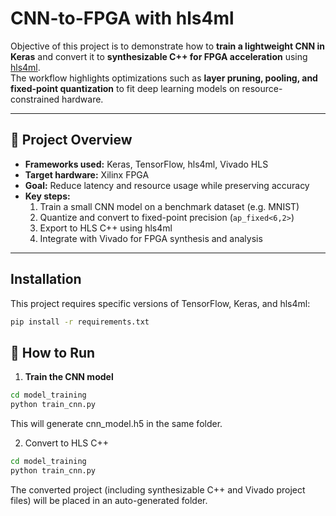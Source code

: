 # CNN-to-FPGA with hls4ml

Objective of this project is to demonstrate how to **train a lightweight CNN in Keras** and convert it to **synthesizable C++ for FPGA acceleration** using [hls4ml](https://fastmachinelearning.org/hls4ml/).  
The workflow highlights optimizations such as **layer pruning, pooling, and fixed-point quantization** to fit deep learning models on resource-constrained hardware.

---

## 📌 Project Overview

- **Frameworks used:** Keras, TensorFlow, hls4ml, Vivado HLS  
- **Target hardware:** Xilinx FPGA   
- **Goal:** Reduce latency and resource usage while preserving accuracy  
- **Key steps:**  
  1. Train a small CNN model on a benchmark dataset (e.g. MNIST)  
  2. Quantize and convert to fixed-point precision (`ap_fixed<6,2>`)  
  3. Export to HLS C++ using hls4ml  
  4. Integrate with Vivado for FPGA synthesis and analysis  

---

## Installation

This project requires specific versions of TensorFlow, Keras, and hls4ml:  

```bash
pip install -r requirements.txt
```

## 🚀 How to Run

1. **Train the CNN model**
```bash
cd model_training
python train_cnn.py
```
This will generate cnn_model.h5 in the same folder.

2. Convert to HLS C++

```bash
cd model_training
python train_cnn.py
```
The converted project (including synthesizable C++ and Vivado project files) will be placed in an auto-generated folder.